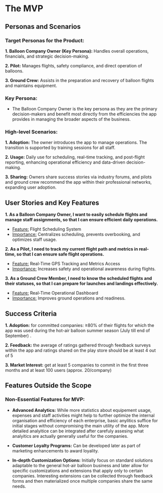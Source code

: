 # The MVP

## Personas and Scenarios

### Target Personas for the Product:

**1. Balloon Company Owner (Key Persona):** Handles overall operations, financials, and strategic decision-making.

**2. Pilot:** Manages flights, safety compliance, and direct operation of balloons.

**3. Ground Crew:** Assists in the preparation and recovery of balloon flights and maintains equipment.

### Key Persona:

- The Balloon Company Owner is the key persona as they are the primary decision-makers and benefit most directly from the efficiencies the app provides in managing the broader aspects of the business.

### High-level Scenarios:

**1. Adoption:** The owner introduces the app to manage operations. The transition is supported by training sessions for all staff.

**2. Usage:** Daily use for scheduling, real-time tracking, and post-flight reporting, enhancing operational efficiency and data-driven decision-making.

**3. Sharing:** Owners share success stories via industry forums, and pilots and ground crew recommend the app within their professional networks, expanding user adoption.

## User Stories and Key Features

**1. As a Balloon Company Owner, I want to easily schedule flights and manage staff assignments, so that I can ensure efficient daily operations.**

- <u>Feature:</u> Flight Scheduling System
- <u>Importance:</u> Centralizes scheduling, prevents overbooking, and optimizes staff usage.

**2. As a Pilot, I need to track my current flight path and metrics in real-time, so that I can ensure safe flight operations.**

- <u>Feature:</u> Real-Time GPS Tracking and Metrics Access
- <u>Importance:</u> Increases safety and operational awareness during flights.

**3. As a Ground Crew Member, I need to know the scheduled flights and their statuses, so that I can prepare for launches and landings effectively.**

- <u>Feature:</u> Real-Time Operational Dashboard
- <u>Importance:</u> Improves ground operations and readiness.

## Success Criteria

**1. Adoption:** for committed companies:  ≥80% of their flights for which the app was used during the hot-air balloon summer season (July till end of September) .

**2. Feedback:** the average of ratings gathered through feedback surveys within the app and ratings shared on the play store should be at least 4 out of 5

**3. Market Interest:** get at least 5 companies to commit in the first three months and at least 100 users (approx. 20/company)


## Features Outside the Scope

### Non-Essential Features for MVP:

- **Advanced Analytics:** While more statistics about equipement usage, expenses and staff activities might help to further optimize the internal organisation and efficiency of each enterprise, basic anylitics suffice for initial stages without compromising the main utility of the app. More detailed analyitice can be integrated after carefuly assesing what analyitics are actually generally useful for the companies.

- **Customer Loyalty Programs:** Can be developed later as part of marketing enhancements to award loyality.

- **In-depth Customization Options:** Initially focus on standard solutions adaptable to the general hot-air balloon business and later allow for specific customizations and extensions that apply only to certain companies. Interesting extensions can be collected through feedback forms and then materialized once multiple companies share the same needs.
